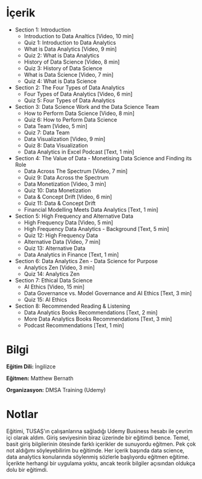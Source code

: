 # İçerik
* Section 1: Introduction
  + Introduction to Data Analtics [Video, 10 min]
  + Quiz 1: Introduction to Data Analytics
  + What is Data Analytics [Video, 9 min]
  + Quiz 2: What is Data Analytics
  + History of Data Science [Video, 8 min]
  + Quiz 3: History of Data Science
  + What is Data Science [Video, 7 min]
  + Quiz 4: What is Data Science
* Section 2: The Four Types of Data Analytics
  + Four Types of Data Analytics [Video, 6 min]
  + Quiz 5: Four Types of Data Analytics
* Section 3: Data Science Work and the Data Science Team
  + How to Perform Data Science [Video, 8 min]
  + Quiz 6: How to Perform Data Science
  + Data Team [Video, 5 min]
  + Quiz 7: Data Team
  + Data Visualization [Video, 9 min]
  + Quiz 8: Data Visualization
  + Data Analytics in Excel Podcast [Text, 1 min]
* Section 4: The Value of Data - Monetising Data Science and Finding its Role
  + Data Across The Spectrum [Video, 7 min]
  + Quiz 9: Data Across the Spectrum
  + Data Monetization [Video, 3 min]
  + Quiz 10: Data Monetization
  + Data & Concept Drift [Video, 6 min]
  + Quiz 11: Data & Concept Drift
  + Financial Modelling Meets Data Analytics [Text, 1 min]
* Section 5: High Frequency and Alternative Data
  + High Frequency Data [Video, 5 min]
  + High Frequency Data Analytics - Background [Text, 5 min]
  + Quiz 12: High Frequency Data
  + Alternative Data [Video, 7 min]
  + Quiz 13: Alternative Data
  + Data Analytics in Finance [Text, 1 min]
* Section 6: Data Analytics Zen - Data Science for Purpose
  + Analytics Zen [Video, 3 min]
  + Quiz 14: Analytics Zen
* Section 7: Ethical Data Science
  + AI Ethics [Video, 15 min]
  + Data Governance vs. Model Governance and AI Ethics [Text, 3 min]
  + Quiz 15: AI Ethics
* Section 8: Recommended Reading & Listening
  + Data Analytics Books Recommendations [Text, 2 min]
  + More Data Analytics Books Recommendations [Text, 3 min]
  + Podcast Recommendations [Text, 1 min]

# Bilgi
**Eğitim Dili:** İngilizce

**Eğitmen:** Matthew Bernath

**Organizasyon:** DMSA Training (Udemy)

# Notlar
Eğitimi, TUSAŞ'ın çalışanlarına sağladığı Udemy Business hesabı ile çevrim içi olarak aldım. Giriş seviyesinin biraz üzerinde bir eğitimdi bence. Temel, basit giriş bilgilerinin ötesinde farklı içerikler de sunuyordu eğitmen. Pek çok not aldığımı söyleyebilirim bu eğitimde.
Her içerik başında data science, data analytics konularında söylenmiş sözlerle başlıyordu eğitmen eğitime. İçerikte herhangi bir uygulama yoktu, ancak teorik bilgiler açısından oldukça dolu bir eğitimdi.
